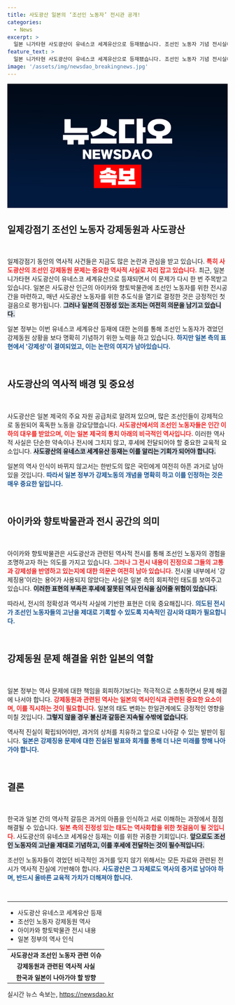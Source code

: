```yaml
---
title: 사도광산 일본의 ‘조선인 노동자’ 전시관 공개!
categories:
  - News
excerpt: >
  일본 니가타현 사도광산이 유네스코 세계유산으로 등재됐습니다. 조선인 노동자 기념 전시실이 마련되었지만, ‘강제징용’ 표현은 빠져 논란이 예상됩니다.
feature_text: >
  일본 니가타현 사도광산이 유네스코 세계유산으로 등재됐습니다. 조선인 노동자 기념 전시실이 마련되었지만, ‘강제징용’ 표현은 빠져 논란이 예상됩니다.
image: '/assets/img/newsdao_breakingnews.jpg'
---
```


<p><img src="/assets/img/newsdao_breakingnews.jpg" alt="cryptoinkorea 속보" /></p>

<h2 data-ke-size="size26">일제강점기 조선인 노동자 강제동원과 사도광산</h2>

<p data-ke-size="size16">&nbsp;</p>

<p>일제강점기 동안의 역사적 사건들은 지금도 많은 논란과 관심을 받고 있습니다. <b><span style="color: #ee2323;">특히 사도광산의 조선인 강제동원 문제는 중요한 역사적 사실로 자리 잡고 있습니다.</span></b> 최근, 일본 니가타현 사도광산이 유네스코 세계유산으로 등재되면서 이 문제가 다시 한 번 주목받고 있습니다. 일본은 사도광산 인근의 아이카와 향토박물관에 조선인 노동자를 위한 전시공간을 마련하고, 매년 사도광산 노동자를 위한 추도식을 열기로 결정한 것은 긍정적인 첫 걸음으로 평가됩니다. <b><span style="background-color: #21538527;">그러나 일본의 진정성 있는 조치는 여전히 의문을 남기고 있습니다.</span></b></p>

<p>일본 정부는 이번 유네스코 세계유산 등재에 대한 논의를 통해 조선인 노동자가 겪었던 강제동원 상황을 보다 명확히 기념하기 위한 노력을 하고 있습니다. <b><span style="color: #1a5490;">하지만 일본 측의 표현에서 '강제성'이 결여되었고, 이는 논란의 여지가 남아있습니다.</span></b>  </p>

<p data-ke-size="size16">&nbsp;</p>

<h2 data-ke-size="size26">사도광산의 역사적 배경 및 중요성</h2>

<p data-ke-size="size16">&nbsp;</p>

<p>사도광산은 일본 제국의 주요 자원 공급처로 알려져 있으며, 많은 조선인들이 강제적으로 동원되어 혹독한 노동을 강요당했습니다. <b><span style="color: #ee2323;">사도광산에서의 조선인 노동자들은 인간 이하의 대우를 받았으며, 이는 일본 제국의 통치 아래의 비극적인 역사입니다.</span></b> 이러한 역사적 사실은 단순한 약속이나 전시에 그치지 않고, 후세에 전달되어야 할 중요한 교육적 요소입니다. <b><span style="background-color: #21538527;">사도광산의 유네스코 세계유산 등재는 이를 알리는 기회가 되어야 합니다.</span></b></p>

<p>일본의 역사 인식이 바뀌지 않고서는 한반도의 많은 국민에게 여전히 아픈 과거로 남아 있을 것입니다. <b><span style="color: #1a5490;">따라서 일본 정부가 강제노동의 개념을 명확히 하고 이를 인정하는 것은 매우 중요한 일입니다.</span></b> </p>

<p data-ke-size="size16">&nbsp;</p>

<h2 data-ke-size="size26">아이카와 향토박물관과 전시 공간의 의미</h2>

<p data-ke-size="size16">&nbsp;</p>

<p>아이카와 향토박물관은 사도광산과 관련된 역사적 전시를 통해 조선인 노동자의 경험을 조명하고자 하는 의도를 가지고 있습니다. <b><span style="color: #ee2323;">그러나 그 전시 내용이 진정으로 그들의 고통과 강제성을 반영하고 있는지에 대한 의문은 여전히 남아 있습니다.</span></b> 전시물 내부에서 '강제징용'이라는 용어가 사용되지 않았다는 사실은 일본 측의 회피적인 태도를 보여주고 있습니다. <b><span style="background-color: #21538527;">이러한 표현의 부족은 후세에 잘못된 역사 인식을 심어줄 위험이 있습니다.</span></b></p>

<p>따라서, 전시의 정확성과 역사적 사실에 기반한 표현은 더욱 중요해집니다. <b><span style="color: #1a5490;">의도된 전시가 조선인 노동자들의 고난을 제대로 기록할 수 있도록 지속적인 감시와 대화가 필요합니다.</span></b></p>

<p data-ke-size="size16">&nbsp;</p>

<h2 data-ke-size="size26">강제동원 문제 해결을 위한 일본의 역할</h2>

<p data-ke-size="size16">&nbsp;</p>

<p>일본 정부는 역사 문제에 대한 책임을 회피하기보다는 적극적으로 소통하면서 문제 해결에 나서야 합니다. <b><span style="color: #ee2323;">강제동원과 관련된 역사는 일본의 역사인식과 관련된 중요한 요소이며, 이를 직시하는 것이 필요합니다.</span></b> 일본의 태도 변화는 한일관계에도 긍정적인 영향을 미칠 것입니다. <b><span style="background-color: #21538527;">그렇지 않을 경우 불신과 갈등은 지속될 수밖에 없습니다.</span></b></p>

<p>역사적 진실이 확립되어야만, 과거의 상처를 치유하고 앞으로 나아갈 수 있는 발판이 됩니다. <b><span style="color: #1a5490;">일본은 강제징용 문제에 대한 진실된 발표와 회개를 통해 더 나은 미래를 향해 나아가야 합니다.</span></b> </p>

<p data-ke-size="size16">&nbsp;</p>

<h2 data-ke-size="size26">결론</h2>

<p data-ke-size="size16">&nbsp;</p>

<p>한국과 일본 간의 역사적 갈등은 과거의 아픔을 인식하고 서로 이해하는 과정에서 점점 해결될 수 있습니다. <b><span style="color: #ee2323;">일본 측의 진정성 있는 태도는 역사화합을 위한 첫걸음이 될 것입니다.</span></b> 사도광산의 유네스코 세계유산 등재는 이를 위한 귀중한 기회입니다. <b><span style="background-color: #21538527;">앞으로도 조선인 노동자의 고난을 제대로 기념하고, 이를 후세에 전달하는 것이 필수적입니다.</span></b> </p>

<p>조선인 노동자들이 겪었던 비극적인 과거를 잊지 않기 위해서는 모든 자료와 관련된 전시가 역사적 진실에 기반해야 합니다. <b><span style="color: #1a5490;">사도광산은 그 자체로도 역사의 증거로 남아야 하며, 반드시 올바른 교육적 가치가 더해져야 합니다.</span></b></p>

<p data-ke-size="size16">&nbsp;</p>

<hr>

<ul>
  <li>사도광산 유네스코 세계유산 등재</li>
  <li>조선인 노동자 강제동원 역사</li>
  <li>아이카와 향토박물관 전시 내용</li>
  <li>일본 정부의 역사 인식</li>
</ul>

<table style="width: 100%;">
  <tr>
    <td style="text-align: center; height: 17px;"><b>사도광산과 조선인 노동자 관련 이슈</b></td>
  </tr>
  <tr>
    <td style="text-align: center; height: 17px;"><b>강제동원과 관련된 역사적 사실</b></td>
  </tr>
  <tr>
    <td style="text-align: center; height: 17px;"><b>한국과 일본이 나아가야 할 방향</b></td>
  </tr>
</table>
실시간 뉴스 속보는, <a href="https://newsdao.kr" rel="dofollow">https://newsdao.kr</a>


